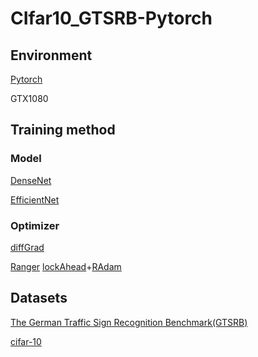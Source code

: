 # CIfar10_GTSRB-Pytorch

## Environment
[Pytorch](https://pytorch.org/)

GTX1080
## Training method
### Model
[DenseNet](https://arxiv.org/abs/1608.06993)

[EfficientNet](https://arxiv.org/abs/1905.11946)
### Optimizer
[diffGrad](https://arxiv.org/abs/1909.11015)

[Ranger](https://medium.com/@lessw/new-deep-learning-optimizer-ranger-synergistic-combination-of-radam-lookahead-for-the-best-of-2dc83f79a48d) [lockAhead](https://arxiv.org/abs/1907.08610)+[RAdam](https://arxiv.org/pdf/1908.03265.pdf)
## Datasets
[The German Traffic Sign Recognition Benchmark(GTSRB)](http://benchmark.ini.rub.de/?section=gtsrb&subsection=news)

[cifar-10](https://www.cs.toronto.edu/~kriz/cifar.html)
